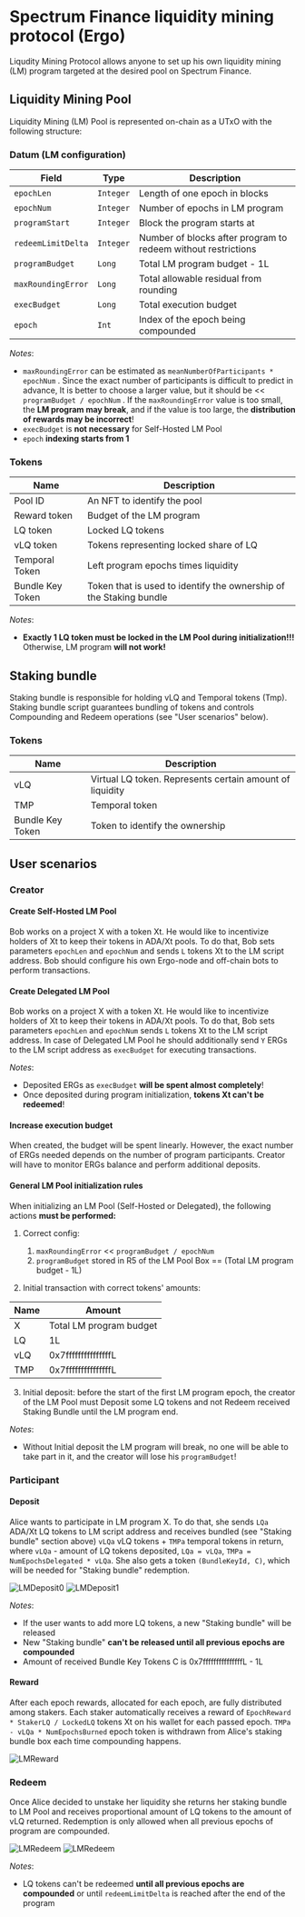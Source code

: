 # Spectrum Finance liquidity mining protocol (Ergo)

Liqudity Mining Protocol allows anyone to set up his own liquidity mining (LM) program targeted at the desired pool on Spectrum Finance.

## Liquidity Mining Pool
Liquidity Mining (LM) Pool is represented on-chain as a UTxO with the following structure:


### Datum (LM configuration)
| Field              | Type        | Description                                                   |
|--------------------|-------------|---------------------------------------------------------------|
| `epochLen`         | `Integer`   | Length of one epoch in blocks                                 |
| `epochNum`         | `Integer`   | Number of epochs in LM program                                |
| `programStart`     | `Integer`   | Block the program starts at                                   |
| `redeemLimitDelta` | `Integer`   | Number of blocks after program to redeem without restrictions |
| `programBudget`    | `Long`      | Total LM program budget - 1L                                  |
| `maxRoundingError` | `Long`      | Total allowable residual from rounding                        |
| `execBudget`       | `Long`      | Total execution budget                                        |
| `epoch`            | `Int`       | Index of the epoch being compounded                           |

_Notes_:
* `maxRoundingError` can be estimated as `meanNumberOfParticipants * epochNum` . Since the exact number of participants is difficult to predict in advance,
It is better to choose a larger value, but it should be << `programBudget / epochNum` . If the `maxRoundingError` value is too small, the **LM program may break**,
and if the value is too large, the **distribution of rewards may be incorrect**!
* `execBudget` is **not necessary** for Self-Hosted LM Pool
* `epoch` **indexing starts from 1**

### Tokens
| Name             | Description                                                           |
|------------------|-----------------------------------------------------------------------|
| Pool ID          | An NFT to identify the pool                                           |
| Reward token     | Budget of the LM program                                              |
| LQ token         | Locked LQ tokens                                                      |
| vLQ token        | Tokens representing locked share of LQ                                |
| Temporal Token   | Left program epochs times liquidity                                   |
| Bundle Key Token | Token that is used to identify the ownership of the Staking bundle    |

_Notes_:
* **Exactly 1 LQ token must be locked in the LM Pool during initialization!!!** Otherwise, LM program **will not work!**

## Staking bundle
Staking bundle is responsible for holding vLQ and Temporal tokens (Tmp). Staking bundle script guarantees bundling of
tokens and controls Compounding and Redeem operations (see "User scenarios" below).

### Tokens
| Name             | Description                                              |
|------------------|----------------------------------------------------------|
| vLQ              | Virtual LQ token. Represents certain amount of liquidity |
| TMP              | Temporal token                                           |
| Bundle Key Token | Token to identify the ownership                          |


## User scenarios

### Creator

#### Create Self-Hosted LM Pool
Bob works on a project X with a token Xt. He would like to incentivize holders of Xt to keep their tokens in ADA/Xt pools.
To do that, Bob sets parameters `epochLen` and `epochNum` and sends `L` tokens Xt to the LM script address.
Bob should configure his own Ergo-node and off-chain bots to perform transactions.

#### Create Delegated LM Pool
Bob works on a project X with a token Xt. He would like to incentivize holders of Xt to keep their tokens in ADA/Xt pools.
To do that, Bob sets parameters `epochLen` and `epochNum` sends `L` tokens Xt to the LM script address.
In case of Delegated LM Pool he should additionally send `Y` ERGs to the LM script address as `execBudget` for executing transactions.

_Notes_:
* Deposited ERGs as `execBudget` **will be spent almost completely**!
* Once deposited during program initialization, **tokens Xt can't be redeemed**!

#### Increase execution budget
When created, the budget will be spent linearly.
However, the exact number of ERGs needed depends on the number of program participants. 
Creator will have to monitor ERGs balance and perform additional deposits.

#### General LM Pool initialization rules
When initializing an LM Pool (Self-Hosted or Delegated), the following actions **must be performed:**
1. Correct config: 
   1. `maxRoundingError` << `programBudget / epochNum`
   2. `programBudget` stored in R5 of the LM Pool Box == (Total LM program budget - 1L)

2. Initial transaction with correct tokens' amounts:

| Name            | Amount                  |
|-----------------|-------------------------|
| X               | Total LM program budget |
| LQ              | 1L                      |
| vLQ             | 0x7fffffffffffffffL     |
| TMP             | 0x7fffffffffffffffL     |

3. Initial deposit: before the start of the first LM program epoch, the creator of the LM Pool must Deposit
some LQ tokens and not Redeem received Staking Bundle until the LM program end.

_Notes_:
* Without Initial deposit the LM program will break, no one will be able to take part in it,
and the creator will lose his `programBudget`!


### Participant

#### Deposit
Alice wants to participate in LM program X. To do that, she sends `LQa` ADA/Xt LQ tokens to LM script
address and receives bundled (see "Staking bundle" section above) `vLQa` vLQ tokens + `TMPa` temporal tokens in return,
where `vLQa` - amount of LQ tokens deposited, `LQa = vLQa`, `TMPa = NumEpochsDelegated * vLQa`.
She also gets a token `(BundleKeyId, C)`, which will be needed for "Staking bundle" redemption.

![LMDeposit0](./../img/LMDeposit0.png)
![LMDeposit1](./../img/LMDeposit1.png)

_Notes_:
* If the user wants to add more LQ tokens, a new "Staking bundle" will be released
* New "Staking bundle" **can't be released until all previous epochs are compounded**
* Amount of received Bundle Key Tokens C is 0x7fffffffffffffffL - 1L

#### Reward
After each epoch rewards, allocated for each epoch, are fully distributed among stakers. 
Each staker automatically receives a reward of `EpochReward * StakerLQ / LockedLQ` tokens Xt on his wallet for each passed epoch. 
`TMPa - vLQa * NumEpochsBurned` epoch token is withdrawn from Alice's staking bundle box each time compounding happens.

![LMReward](./../img/LMReward.png)

### Redeem
Once Alice decided to unstake her liquidity she returns her staking bundle to LM Pool and receives proportional amount of LQ tokens
to the amount of vLQ returned. Redemption is only allowed when all previous epochs of program are compounded.

![LMRedeem](./../img/LMRedeem0.png)
![LMRedeem](./../img/LMRedeem1.png)

_Notes_:
* LQ tokens can't be redeemed **until all previous epochs are compounded** or until `redeemLimitDelta` is reached after the end of the program
